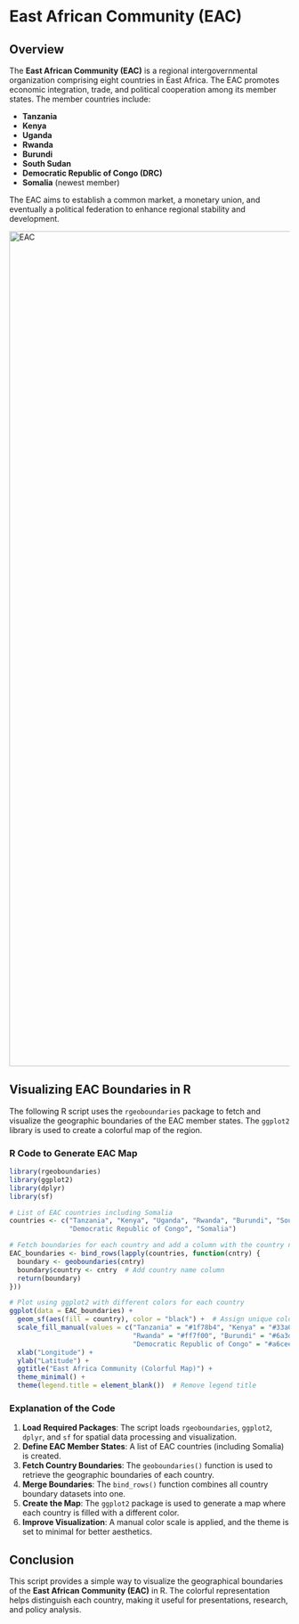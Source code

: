 # East African Community (EAC)

## Overview
The **East African Community (EAC)** is a regional intergovernmental organization comprising eight countries in East Africa. The EAC promotes economic integration, trade, and political cooperation among its member states. The member countries include:

- **Tanzania**
- **Kenya**
- **Uganda**
- **Rwanda**
- **Burundi**
- **South Sudan**
- **Democratic Republic of Congo (DRC)**
- **Somalia** (newest member)

The EAC aims to establish a common market, a monetary union, and eventually a political federation to enhance regional stability and development.

<img width="1500" alt="EAC" src="https://github.com/user-attachments/assets/a482c8f2-614c-49e1-8235-9e2ddf955d8a" />

## Visualizing EAC Boundaries in R
The following R script uses the `rgeoboundaries` package to fetch and visualize the geographic boundaries of the EAC member states. The `ggplot2` library is used to create a colorful map of the region.

### **R Code to Generate EAC Map**

```r
library(rgeoboundaries)
library(ggplot2)
library(dplyr)
library(sf)

# List of EAC countries including Somalia
countries <- c("Tanzania", "Kenya", "Uganda", "Rwanda", "Burundi", "South Sudan",
               "Democratic Republic of Congo", "Somalia")

# Fetch boundaries for each country and add a column with the country name
EAC_boundaries <- bind_rows(lapply(countries, function(cntry) {
  boundary <- geoboundaries(cntry)
  boundary$country <- cntry  # Add country name column
  return(boundary)
}))

# Plot using ggplot2 with different colors for each country
ggplot(data = EAC_boundaries) +
  geom_sf(aes(fill = country), color = "black") +  # Assign unique colors
  scale_fill_manual(values = c("Tanzania" = "#1f78b4", "Kenya" = "#33a02c", "Uganda" = "#e31a1c",
                               "Rwanda" = "#ff7f00", "Burundi" = "#6a3d9a", "South Sudan" = "#b15928",
                               "Democratic Republic of Congo" = "#a6cee3", "Somalia" = "#b2df8a")) +  
  xlab("Longitude") +
  ylab("Latitude") +
  ggtitle("East Africa Community (Colorful Map)") +
  theme_minimal() +  
  theme(legend.title = element_blank())  # Remove legend title
```

### **Explanation of the Code**
1. **Load Required Packages**: The script loads `rgeoboundaries`, `ggplot2`, `dplyr`, and `sf` for spatial data processing and visualization.
2. **Define EAC Member States**: A list of EAC countries (including Somalia) is created.
3. **Fetch Country Boundaries**: The `geoboundaries()` function is used to retrieve the geographic boundaries of each country.
4. **Merge Boundaries**: The `bind_rows()` function combines all country boundary datasets into one.
5. **Create the Map**: The `ggplot2` package is used to generate a map where each country is filled with a different color.
6. **Improve Visualization**: A manual color scale is applied, and the theme is set to minimal for better aesthetics.

## **Conclusion**
This script provides a simple way to visualize the geographical boundaries of the **East African Community (EAC)** in R. The colorful representation helps distinguish each country, making it useful for presentations, research, and policy analysis.

